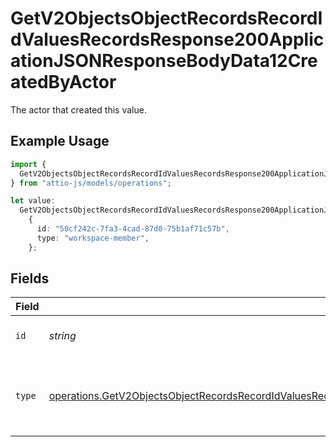 # GetV2ObjectsObjectRecordsRecordIdValuesRecordsResponse200ApplicationJSONResponseBodyData12CreatedByActor

The actor that created this value.

## Example Usage

```typescript
import {
  GetV2ObjectsObjectRecordsRecordIdValuesRecordsResponse200ApplicationJSONResponseBodyData12CreatedByActor,
} from "attio-js/models/operations";

let value:
  GetV2ObjectsObjectRecordsRecordIdValuesRecordsResponse200ApplicationJSONResponseBodyData12CreatedByActor =
    {
      id: "50cf242c-7fa3-4cad-87d0-75b1af71c57b",
      type: "workspace-member",
    };
```

## Fields

| Field                                                                                                                                                                                                                                  | Type                                                                                                                                                                                                                                   | Required                                                                                                                                                                                                                               | Description                                                                                                                                                                                                                            |
| -------------------------------------------------------------------------------------------------------------------------------------------------------------------------------------------------------------------------------------- | -------------------------------------------------------------------------------------------------------------------------------------------------------------------------------------------------------------------------------------- | -------------------------------------------------------------------------------------------------------------------------------------------------------------------------------------------------------------------------------------- | -------------------------------------------------------------------------------------------------------------------------------------------------------------------------------------------------------------------------------------- |
| `id`                                                                                                                                                                                                                                   | *string*                                                                                                                                                                                                                               | :heavy_minus_sign:                                                                                                                                                                                                                     | An ID to identify the actor.                                                                                                                                                                                                           |
| `type`                                                                                                                                                                                                                                 | [operations.GetV2ObjectsObjectRecordsRecordIdValuesRecordsResponse200ApplicationJSONResponseBodyData12Type](../../models/operations/getv2objectsobjectrecordsrecordidvaluesrecordsresponse200applicationjsonresponsebodydata12type.md) | :heavy_minus_sign:                                                                                                                                                                                                                     | The type of actor. [Read more information on actor types here](/docs/actors).                                                                                                                                                          |